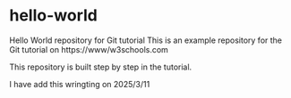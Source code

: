# hello-world
Hello World repository for Git tutorial
This is an example repository for the Git tutorial on https://www/w3schools.com

This repository is built step by step in the tutorial.

I have add this wringting on 2025/3/11
